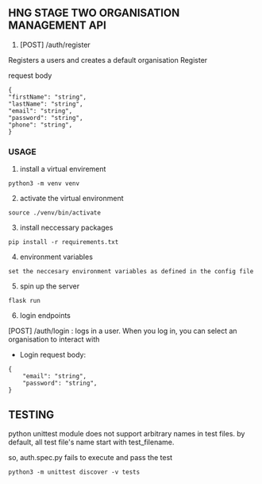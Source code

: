 ## HNG STAGE TWO ORGANISATION MANAGEMENT API
1. [POST] /auth/register

Registers a users and creates a default organisation Register

request body
``` 
{
"firstName": "string",
"lastName": "string",
"email": "string",
"password": "string",
"phone": "string",
}
```

### USAGE
1. install a virtual envirement
```
python3 -m venv venv
```

2. activate the virtual environment
```
source ./venv/bin/activate
```

3. install neccessary packages
```
pip install -r requirements.txt
```

4. environment variables
```
set the neccesary environment variables as defined in the config file
```
5. spin up the server
```
flask run
```

6. login endpoints

[POST] /auth/login : logs in a user. When you log in, you can select an organisation to interact with

* Login request body:
```
{
	"email": "string",
	"password": "string",
}
```

## TESTING
python unittest module does not support arbitrary names in test files. by default, all test file's name start with test_filename.

so, auth.spec.py fails to execute and pass the test

```
python3 -m unittest discover -v tests 
```